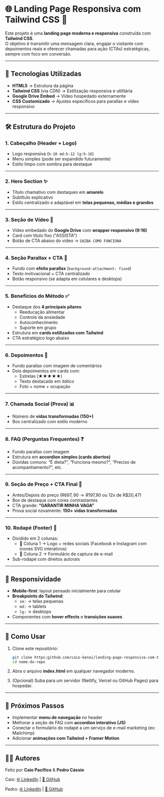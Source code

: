 # 🌐 Landing Page Responsiva com Tailwind CSS 🎨

Este projeto é uma **landing page moderna e responsiva** construída com **Tailwind CSS**.  
O objetivo é transmitir uma mensagem clara, engajar o visitante com depoimentos reais e oferecer chamadas para ação (CTAs) estratégicas, sempre com foco em conversão.  

---

## 📌 Tecnologias Utilizadas  

- **HTML5** → Estrutura da página  
- **Tailwind CSS** (via CDN) → Estilização responsiva e utilitária  
- **Google Drive Embed** → Vídeo hospedado externamente  
- **CSS Customizado** → Ajustes específicos para parallax e vídeo responsivo  

---

## 🛠️ Estrutura do Projeto  

### 1. **Cabeçalho (Header + Logo)**  
- Logo responsiva (`h-10 md:h-12 lg:h-16`)  
- Menu simples (pode ser expandido futuramente)  
- Estilo limpo com sombra para destaque  

---

### 2. **Hero Section** ✨  
- Título chamativo com destaques em **amarelo**  
- Subtítulo explicativo  
- Estilo centralizado e adaptável em **telas pequenas, médias e grandes**  

---

### 3. **Seção de Vídeo** 🎥  
- Vídeo embedado do **Google Drive** com **wrapper responsivo (9:16)**  
- Card com título fixo ("ASSISTA")  
- Botão de CTA abaixo do vídeo → `SAIBA COMO FUNCIONA`  

---

### 4. **Seção Parallax + CTA** 🌄  
- Fundo com **efeito parallax** (`background-attachment: fixed`)  
- Texto motivacional + CTA centralizado  
- Botão responsivo (se adapta em celulares e desktops)  

---

### 5. **Benefícios do Método** ✅  
- Destaque dos **4 principais pilares**:  
  - Reeducação alimentar  
  - Controle da ansiedade  
  - Autoconhecimento  
  - Suporte em grupo  
- Estrutura em **cards estilizados com Tailwind**  
- CTA estratégico logo abaixo  

---

### 6. **Depoimentos** 💬  
- Fundo parallax com imagem de comentários  
- Dois depoimentos em cards com:  
  - Estrelas (★★★★★)  
  - Texto destacado em *itálico*  
  - Foto + nome + ocupação  

---

### 7. **Chamada Social (Prova)** 📊  
- Número de **vidas transformadas (150+)**  
- Box centralizado com estilo moderno  

---

### 8. **FAQ (Perguntas Frequentes)** ❓  
- Fundo parallax com imagem  
- Estrutura em **accordion simples (cards abertos)**  
- Dúvidas comuns: “É dieta?”, “Funciona mesmo?”, “Preciso de acompanhamento?”, etc.  

---

### 9. **Seção de Preço + CTA Final** 💸  
- Antes/Depois do preço (R$697,90 → R$197,90 ou 12x de R$20,47)  
- Box de destaque com cores contrastantes  
- CTA grande: **“GARANTIR MINHA VAGA”**  
- Prova social novamente: **150+ vidas transformadas**  

---

### 10. **Rodapé (Footer)** 🦶  
- Dividido em 2 colunas:  
  - 📌 Coluna 1 → Logo + redes sociais (Facebook e Instagram com ícones SVG interativos)  
  - 📩 Coluna 2 → Formulário de captura de e-mail  
- Sub-rodapé com direitos autorais  

---

## 📱 Responsividade  

- **Mobile-first**: layout pensado inicialmente para celular  
- **Breakpoints do Tailwind**:  
  - `sm:` → telas pequenas  
  - `md:` → tablets  
  - `lg:` → desktops  
- Componentes com **hover effects** e **transições suaves**  

---

## 🚀 Como Usar  

1. Clone este repositório:  
   ```bash
   git clone https:github.com/caio-kenai/landing-page-responsiva-com-tailwindcss.git
   cd nome-do-repo
   ```

2. Abra o arquivo **index.html** em qualquer navegador moderno.  

3. (Opcional) Suba para um servidor (Netlify, Vercel ou GitHub Pages) para hospedar.  

---

## 🎯 Próximos Passos  

- Implementar **menu de navegação** no header  
- Melhorar a seção de FAQ com **accordion interativo (JS)**  
- Conectar o formulário do rodapé a um serviço de e-mail marketing (ex: Mailchimp)  
- Adicionar **animações com Tailwind + Framer Motion**  

---

## 👨‍💻 Autores  

Feito por **Caio Pacifico** & **Pedro Cássio**

Caio: [🌐 LinkedIn](https://www.linkedin.com/in/caio-oliveira-pacifico-a6042b246) | [🐙 GitHub](https://github.com/caio-kenai)

Pedro: [🌐 LinkedIn](https://www.linkedin.com/in/pedro-cassio) | [🐙 GitHub](https://github.com/pedrocassioG)
